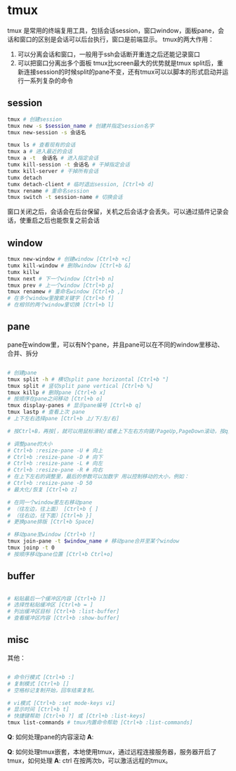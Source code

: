 # tmux

tmux 是常用的终端复用工具，包括会话session，窗口window，面板pane，会话和窗口的区别是会话可以后台执行，窗口是前端显示。
tmux的两大作用：
1. 可以分离会话和窗口，一般用于ssh会话断开重连之后还能记录窗口
2. 可以把窗口分离出多个面板
tmux比screen最大的优势就是tmux split后，重新连接session的时候split的pane不变，还有tmux可以以脚本的形式启动并运行一系列复杂的命令

## session
``` bash
tmux # 创建session
tmux new -s $session_name # 创建并指定session名字
tmux new-session -s 会话名  

tmux ls # 查看现有的会话
tmux a # 进入最近的会话
tmux a -t  会话名 # 进入指定会话
tumx kill-session -t 会话名 # 干掉指定会话
tumx kill-server # 干掉所有会话
tumx detach
tumx detach-client # 临时退出session, [Ctrl+b d]
tmux rename # 重命名session
tmux switch -t session-name # 切换会话

```
窗口关闭之后，会话会在后台保留，关机之后会话才会丢失。可以通过插件记录会话，使重启之后也能恢复之前会话

## window


``` bash
tmux new-window # 创建window [Ctrl+b +c]
tumx kill-window # 删除window [Ctrl+b &]
tumx killw
tmux next # 下一个window [Ctrl+b n]
tmux prev # 上一个window [Ctrl+b p]
tmux renamew # 重命名window [Ctrl+b ,]
# 在多个window里搜索关键字 [Ctrl+b f]
# 在相邻的两个window里切换 [Ctrl+b l]

```

## pane
pane在window里，可以有N个pane，并且pane可以在不同的window里移动、合并、拆分
``` bash

# 创建pane
tmux split -h # 横切split pane horizontal [Ctrl+b "]
tmux split # 竖切split pane vertical [Ctrl+b %]
tmux killp # 删除pane [Ctrl+b x]
# 按顺序在pane之间移动 [Ctrl+b o]
tmux display-panes # 显示pane编号 [Ctrl+b q]
tmux lastp # 查看上次 pane
# 上下左右选择pane [Ctrl+b 上/下/左/右]

# 按Ctrl+B，再按[，就可以用鼠标滑轮/或者上下左右方向键/PageUp,PageDown滚动，按q退出。

# 调整pane的大小
# Ctrl+b :resize-pane -U # 向上
# Ctrl+b :resize-pane -D # 向下
# Ctrl+b :resize-pane -L # 向左
# Ctrl+b :resize-pane -R # 向右
# 在上下左右的调整里，最后的参数可以加数字 用以控制移动的大小，例如：
# Ctrl+b :resize-pane -D 50
# 最大化/恢复 [Ctrl+b z]

# 在同一个window里左右移动pane
# （往左边，往上面） [Ctrl+b { ]
# （往右边，往下面）[Ctrl+b }] 
# 更换pane排版 [Ctrl+b Space]

# 移动pane至window [Ctrl+b !]
tmux join-pane -t $window_name # 移动pane合并至某个window
tmux joinp -t 0 
# 按顺序移动pane位置 [Ctrl+b Ctrl+o]

```
## buffer
``` bash

# 粘贴最后一个缓冲区内容 [Ctrl+b ]]
# 选择性粘贴缓冲区 [Ctrl+b = ]
# 列出缓冲区目标 [Ctrl+b :list-buffer]
# 查看缓冲区内容 [Ctrl+b :show-buffer]
```


## misc

其他：
``` bash

# 命令行模式 [Ctrl+b :]
# 复制模式 [Ctrl+b []
# 空格标记复制开始，回车结束复制。

# vi模式 [Ctrl+b :set mode-keys vi]
# 显示时间 [Ctrl+b t]
# 快捷键帮助 [Ctrl+b ?] 或 [Ctrl+b :list-keys]
tmux list-commands # tmux内置命令帮助 [Ctrl+b :list-commands]
```


**Q**: 如何处理pane的内容滚动
**A**: 

**Q**: 如何处理tmux嵌套，本地使用tmux，通过远程连接服务器，服务器开启了tmux，如何处理
**A**:  ctrl 在按两次b，可以激活远程的tmux。